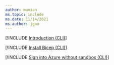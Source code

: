 ```yaml
---
author: mumian
ms.topic: include
ms.date: 11/14/2021
ms.author: jgao
---
```

[!INCLUDE [Introduction (CLI)](azure-template-exercise-nosandbox-intro-cli.md)]

[!INCLUDE [Install Bicep (CLI)](azure-template-bicep-exercise-install-bicep-cli.md)]

[!INCLUDE [Sign into Azure without sandbox (CLI)](azure-template-exercise-nosandbox-sign-in-cli.md)]